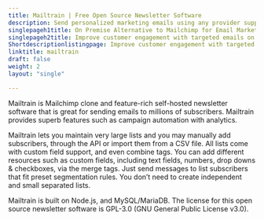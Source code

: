 ```yaml
---
title: Mailtrain | Free Open Source Newsletter Software
description: Send personalized marketing emails using any provider supporting SMTP. Improve email mailing success rate with bounce management features.
singlepageh1title: On Premise Alternative to Mailchimp for Email Marketing
singlepageh2title: Improve customer engagement with targeted emails on promotions, updates and grow business by converting subscribers into customers using analytics tools.
Shortdescriptionlistingpage: Improve customer engagement with targeted emails on promotions, updates and grow business by converting subscribers into customers using analytics tools.
linktitle: mailtrain
draft: false
weight: 2
layout: "single"

---
```


Mailtrain is Mailchimp clone and feature-rich self-hosted newsletter software that is great for sending emails to millions of subscribers. Mailtrain provides superb features such as campaign automation with analytics.

Mailtrain lets you maintain very large lists and you may manually add subscribers, through the API or import them from a CSV file. All lists come with custom field support, and even combine tags. You can add different resources such as custom fields, including text fields, numbers, drop downs &amp; checkboxes, via the merge tags. Just send messages to list subscribers that fit preset segmentation rules. You don’t need to create independent and small separated lists.

Mailtrain is built on Node.js, and MySQL/MariaDB. The license for this open source newsletter software is GPL-3.0 (GNU General Public License v3.0).